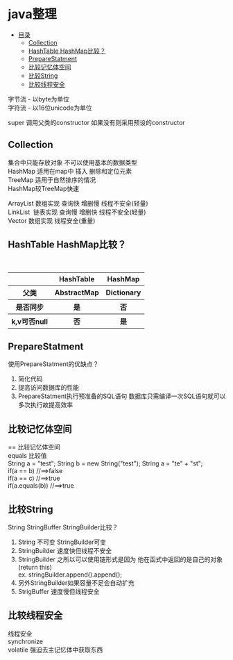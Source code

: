 <h1 id="1">java整理</h1>

* [目录](#1)
     * [Collection](#1.1)</li>
     * [HashTable HashMap比较？](#1.2)
     * [PrepareStatment](#1.3)
     * [比较记忆体空间](#1.4)
     * [比较String](#1.5)
     * [比较线程安全](#1.6)


字节流 - 以byte为单位<br>
字符流 - 以16位unicode为单位

super 调用父类的constructor 如果没有则采用预设的constructor

<h2 id="1.1">Collection</h2>

集合中只能存放对象 不可以使用基本的数据类型<br>
HashMap 适用在map中 插入 删除和定位元素<br>
TreeMap 适用于自然排序的情况<br>
HashMap较TreeMap快速

ArrayList 数组实现 查询快 增删慢 线程不安全(轻量)<br>
LinkList  链表实现 查询慢 增删快 线程不安全(轻量)<br>
Vector 数组实现 线程安全(重量)

<h2 id="1.2">HashTable HashMap比较？</h2>
<table>
     <tr>
         <th></th>
         <th>HashTable</th>
         <th>HashMap</th>
     </tr>
     <tr>
         <th>父类</th>
         <th>AbstractMap</th>
         <th>Dictionary</th>         
     </tr>
     <tr>
         <th>是否同步</th>
         <th>是</th>
         <th>否</th>
     </tr>
     <tr>
         <th>k,v可否null</th>
         <th>否</th>
         <th>是</th>
     </tr>
 </table>

<h2 id="1.3">PrepareStatment</h2>

使用PrepareStatment的优缺点？
<ol>
     <li>简化代码</li>
     <li>提高访问数据库的性能</li>
     <li>PrepareStatment执行预准备的SQL语句 数据库只需编译一次SQL语句就可以多次执行故提高效率</li>
</ol>     

<h2 id="1.4">比较记忆体空间</h2>

== 比较记忆体空间<br>
equals 比较值<br>
String a = "test";
String b = new String("test");
String a = "te" + "st";
<br>if(a == b) //==>false
<br>if(a == c) //==>true
<br>if(a.equals(b)) //==>true


<h2 id="1.5">比较String</h2>

String StringBuffer StringBuilder比较？<br>
<ol>
     <li>String 不可变 StringBuilder可变</li>
     <li>StringBuilder 速度快但线程不安全</li>
     <li>StringBuilder 之所以可以使用链形式是因为 他在函式中返回的是自己的对象(return this)<br>
         ex. stringBuilder.append().append();</li>
     <li>另外StringBuilder如果容量不足会自动扩充</li>
     <li>StrigBuffer 速度慢但线程安全</li>
</ol>    


<h2 id="1.6">比较线程安全</h2>

线程安全<br>
synchronize<br>
volatile 强迫去主记忆体中获取东西<br>

